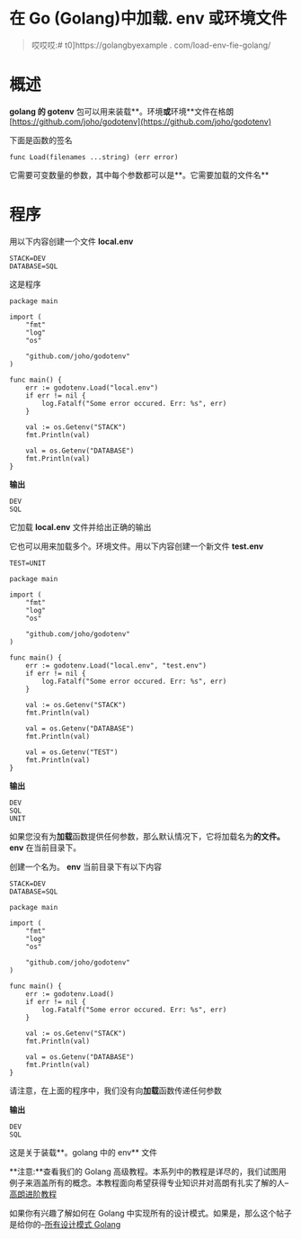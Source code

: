 # 在 Go (Golang)中加载. env 或环境文件

> 哎哎哎:# t0]https://golangbyexample . com/load-env-fie-golang/

# **概述**

**golang 的 gotenv** 包可以用来装载**。环境**或**环境**文件在格朗
[https://github.com/joho/godotenv](https://github.com/joho/godotenv)

下面是函数的签名

```
func Load(filenames ...string) (err error) 
```

它需要可变数量的参数，其中每个参数都可以是**。它需要加载的文件名**

# **程序**

用以下内容创建一个文件 **local.env**

```
STACK=DEV
DATABASE=SQL
```

这是程序

```
package main

import (
	"fmt"
	"log"
	"os"

	"github.com/joho/godotenv"
)

func main() {
	err := godotenv.Load("local.env")
	if err != nil {
		log.Fatalf("Some error occured. Err: %s", err)
	}

	val := os.Getenv("STACK")
	fmt.Println(val)

	val = os.Getenv("DATABASE")
	fmt.Println(val)
}
```

**输出**

```
DEV
SQL
```

它加载 **local.env** 文件并给出正确的输出

它也可以用来加载多个。环境文件。用以下内容创建一个新文件 **test.env**

```
TEST=UNIT
```

```
package main

import (
	"fmt"
	"log"
	"os"

	"github.com/joho/godotenv"
)

func main() {
	err := godotenv.Load("local.env", "test.env")
	if err != nil {
		log.Fatalf("Some error occured. Err: %s", err)
	}

	val := os.Getenv("STACK")
	fmt.Println(val)

	val = os.Getenv("DATABASE")
	fmt.Println(val)

	val = os.Getenv("TEST")
	fmt.Println(val)
}
```

**输出**

```
DEV
SQL
UNIT
```

如果您没有为**加载**函数提供任何参数，那么默认情况下，它将加载名为**的文件。env** 在当前目录下。

创建一个名为。 **env** 当前目录下有以下内容

```
STACK=DEV
DATABASE=SQL
```

```
package main

import (
	"fmt"
	"log"
	"os"

	"github.com/joho/godotenv"
)

func main() {
	err := godotenv.Load()
	if err != nil {
		log.Fatalf("Some error occured. Err: %s", err)
	}

	val := os.Getenv("STACK")
	fmt.Println(val)

	val = os.Getenv("DATABASE")
	fmt.Println(val)
}
```

请注意，在上面的程序中，我们没有向**加载**函数传递任何参数

**输出**

```
DEV
SQL
```

这是关于装载**。golang 中的 env** 文件

**注意:**查看我们的 Golang 高级教程。本系列中的教程是详尽的，我们试图用例子来涵盖所有的概念。本教程面向希望获得专业知识并对高朗有扎实了解的人–[高朗进阶教程](https://golangbyexample.com/golang-comprehensive-tutorial/)

如果你有兴趣了解如何在 Golang 中实现所有的设计模式。如果是，那么这个帖子是给你的–[所有设计模式 Golang](https://golangbyexample.com/all-design-patterns-golang/)